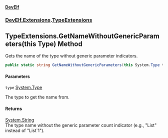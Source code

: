 #### [DevElf](README.md 'README')
### [DevElf\.Extensions](DevElf.Extensions.md 'DevElf\.Extensions').[TypeExtensions](TypeExtensions.md 'DevElf\.Extensions\.TypeExtensions')

## TypeExtensions\.GetNameWithoutGenericParameters\(this Type\) Method

Gets the name of the type without generic parameter indicators\.

```csharp
public static string GetNameWithoutGenericParameters(this System.Type type);
```
#### Parameters

<a name='DevElf.Extensions.TypeExtensions.GetNameWithoutGenericParameters(thisSystem.Type).type'></a>

`type` [System\.Type](https://learn.microsoft.com/en-us/dotnet/api/system.type 'System\.Type')

The type to get the name from\.

#### Returns
[System\.String](https://learn.microsoft.com/en-us/dotnet/api/system.string 'System\.String')  
The type name without the generic parameter count indicator \(e\.g\., "List" instead
of "List\`1"\)\.